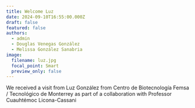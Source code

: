 ```yaml
---
title: Welcome Luz
date: 2024-09-10T16:55:00.000Z
draft: false
featured: false
authors:
  - admin
  - Douglas Venegas González
  - Melissa González Sanabria
image:
  filename: luz.jpg
  focal_point: Smart
  preview_only: false
---
```

We received a visit from Luz González from Centro de Biotecnología Femsa / Tecnológico de Monterrey as part of a collaboration with Professor Cuauhtémoc Licona-Cassani
